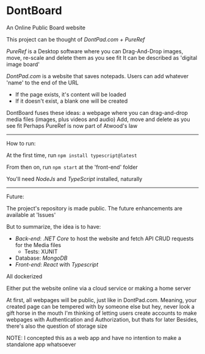 # DontBoard
An Online Public Board website

This project can be thought of *DontPad.com + PureRef*

*PureRef* is a Desktop software where you can Drag-And-Drop images, move, re-scale and delete them as you see fit
It can be described as 'digital image board'

*DontPad.com* is a website that saves notepads. Users can add whatever 'name' to the end of the URL
  - If the page exists, it's content will be loaded
  - If it doesn't exist, a blank one will be created

DontBoard fuses these ideas: a webpage where you can drag-and-drop media files (images, plus videos and audio) Add, move and delete as you see fit
Perhaps PureRef is now part of Atwood's law

---

How to run:

At the first time, run `npm install typescript@latest`

From then on, run `npm start` at the 'front-end' folder

You'll need *NodeJs* and *TypeScript* installed, naturally

---

Future:

The project's repository is made public. The future enhancements are available at 'Issues'

But to summarize, the idea is to have:

  - *Back-end*: *.NET Core* to host the website and fetch API CRUD requests for the Media files
    - Tests: XUNIT
  - Database: *MongoDB*
  - *Front-end*: *React* with *Typescript*

  All dockerized

Either put the website online via a cloud service or making a home server

At first, all webpages will be public, just like in DontPad.com. Meaning, your created page can be tempered with by someone else but hey, never look a gift horse in the mouth
I'm thinking of letting users create accounts to make webpages with Authentication and Authorization, but thats for later
Besides, there's also the question of storage size

NOTE: I concepted this as a web app and have no intention to make a standalone app whatsoever
